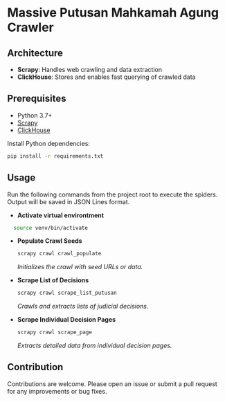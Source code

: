 # Massive Putusan Mahkamah Agung Crawler

## Architecture
- **Scrapy**: Handles web crawling and data extraction
- **ClickHouse**: Stores and enables fast querying of crawled data

## Prerequisites
- Python 3.7+
- [Scrapy](https://scrapy.org/)
- [ClickHouse](https://clickhouse.com/)

Install Python dependencies:
```bash
pip install -r requirements.txt
```

## Usage
Run the following commands from the project root to execute the spiders. Output will be saved in JSON Lines format.

- **Activate virtual environtment**
```bash
  source venv/bin/activate
```

- **Populate Crawl Seeds**
  ```bash
  scrapy crawl crawl_populate
  ```
  _Initializes the crawl with seed URLs or data._

- **Scrape List of Decisions**
  ```bash
  scrapy crawl scrape_list_putusan
  ```
  _Crawls and extracts lists of judicial decisions._

- **Scrape Individual Decision Pages**
  ```bash
  scrapy crawl scrape_page
  ```
  _Extracts detailed data from individual decision pages._

## Contribution
Contributions are welcome. Please open an issue or submit a pull request for any improvements or bug fixes.